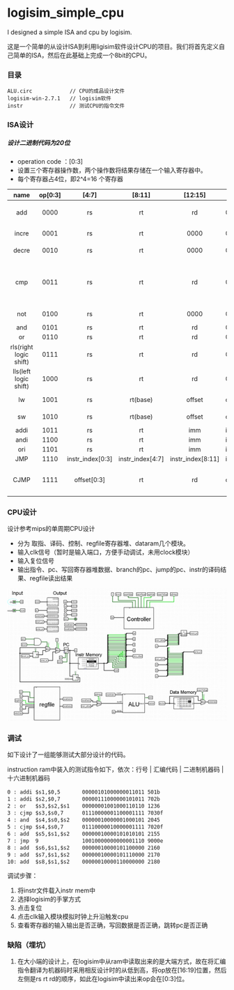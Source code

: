 # logisim_simple_cpu
I designed a simple ISA and cpu by logisim.

这是一个简单的从设计ISA到利用ligisim软件设计CPU的项目。我们将首先定义自己简单的ISA，然后在此基础上完成一个8bit的CPU。



### 目录

```
ALU.circ 			// CPU的成品设计文件
logisim-win-2.7.1 	// logisim软件
instr 				// 测试CPU的指令文件
```



### ISA设计

##### 设计二进制代码为20位

- operation code ：[0:3]
- 设置三个寄存器操作数，两个操作数将结果存储在一个输入寄存器中。
- 每个寄存器占4位，即2^4=16 个寄存器

|          name          | op[0:3] |      [4:7]       |      [8:11]      |      [12:15]      | [16:19]            |                         description                          |
| :--------------------: | :-----: | :--------------: | :--------------: | :---------------: | ------------------ | :----------------------------------------------------------: |
|          add           |  0000   |        rs        |        rt        |        rd         | 0000               |               Arithmetic addition(rs = rt+rd)                |
|         incre          |  0001   |        rs        |        rt        |       0000        | 0000               |                     increment(rs = rt+1)                     |
|         decre          |  0010   |        rs        |        rt        |       0000        | 0000               |                     decrement(rs = rt-1)                     |
|          cmp           |  0011   |        rs        |        rt        |        rd         | 0000               | comparison(with 3 output:equals in rs[0], less than in rs[1], greater than in rs[2] ) |
|          not           |  0100   |        rs        |        rt        |       0000        | 0000               |                logic bitwise not(rs = not rt)                |
|          and           |  0101   |        rs        |        rt        |        rd         | 0000               |                        rs = rt and rd                        |
|           or           |  0110   |        rs        |        rt        |        rd         | 0000               |                        rs = rt or rd                         |
| rls(right logic shift) |  0111   |        rs        |        rt        |        rd         | 0000               |                        rs = rt >> rd                         |
| lls(left logic shift)  |  1000   |        rs        |        rt        |        rd         | 0000               |                        rs = rt << rd                         |
|           lw           |  1001   |        rs        |     rt(base)     |      offset       | offset             |                     rs = mem[rt+offset]                      |
|           sw           |  1010   |        rs        |     rt(base)     |      offset       | offset             |                     mem[rt+offset] = rs                      |
|          addi          |  1011   |        rs        |        rt        |        imm        | imm                |                         rs = rt+ imm                         |
|          andi          |  1100   |        rs        |        rt        |        imm        | imm                |                       rs = rt and imm                        |
|          ori           |  1101   |        rs        |        rt        |        imm        | imm                |                        rs = rt or imm                        |
|          JMP           |  1110   | instr_index[0:3] | instr_index[4:7] | instr_index[8:11] | instr_index[12:15] |                                                              |
|          CJMP          |  1111   |   offset[0:3]    |        rt        |        rd         | offset[4:7]        |  cjmp rs,rd,pc;offset;   rt == rd: j (offset) else:continue  |



### CPU设计

设计参考mips的单周期CPU设计

- 分为 取指、译码、控制、regfile寄存器堆、dataram几个模块。
- 输入clk信号（暂时是输入端口，方便手动调试，未用clock模块）
- 输入复位信号
- 输出指令、pc、写回寄存器堆数据、branch的pc、jump的pc、instr的译码结果、regfile读出结果

![image-20220101012156236](img.png)



### 调试

如下设计了一组能够测试大部分设计的代码。

instruction ram中装入的测试指令如下，依次：行号 | 汇编代码 | 二进制机器码 | 十六进制机器码

```
0 : addi $s1,$0,5       00000101000000011011 501b
1 : addi $s2,$0,7       00000111000000101011 702b
2 : or   $s3,$s2,$s1    00000001001000110110 1236
3 : cjmp $s3,$s0,7      01110000001100001111 7030f
4 : and  $s4,$s0,$s2    00000010000001000101 2045
5 : cjmp $s4,$s0,7      01110000010000001111 7020f
6 : add  $s5,$s1,$s2    00000010000101010101 2155
7 : jmp  9              10010000000000001110 9000e
8 : add  $s6,$s1,$s2    00000010000101100000 2160
9 : add  $s7,$s1,$s2    00000010000101110000 2170
10: add  $s8,$s1,$s2    00000010000110000000 2180
```

调试步骤：

1. 将instr文件载入instr mem中
2. 选择logisim的手掌方式
3. 点击复位
4. 点击clk输入模块模拟时钟上升沿触发cpu
5. 查看寄存器的输入输出是否正确，写回数据是否正确，跳转pc是否正确



### 缺陷（埋坑）

1. 在大小端的设计上，在logisim中从ram中读取出来的是大端方式，故在将汇编指令翻译为机器码时采用相反设计时的从低到高，将op放在[16:19]位置，然后左侧是rs rt rd的顺序，如此在logisim中读出来op会在[0:3]位。

